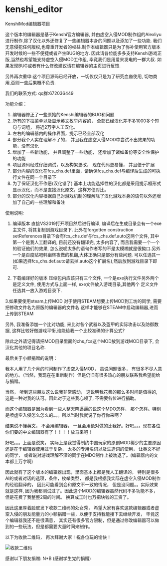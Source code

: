 # kenshi_editor
KenshiMod编辑器项目

这个版本的编辑器是基于Kenshi官方编辑器, 并由虚空入侵MOD制作组的Alexliyu进行制作,除了汉化以外还修复了一些编辑器本身的问题以及添加了一些功能.
我们无意侵犯任何版权,也尊重开发者的权益.制作本编辑器只是为了弥补使用官方版本开发时候的一些不便捷或者产生BUG的地方.
因此请各位能多多支持Kenshi游戏正版,当然也希望能支持虚空入侵MOD工作组, 毕竟我们是用爱来发电的一群大叔.
如果发现BUG或者有什么修改建议请在编辑器的主页进行反馈.


另外再次重申:这个项目源码已经开放，一切仅仅只是为了研究血裔使用, 切勿商用,否则一些后果概不负责.

我们的联系方式: qq群:672036449

功能介绍：

1. 编辑器修正了一些原始的Kenshi编辑器的BUG和问题
2. 所有的下拉菜单以及显示英文枚举内容的， 全部已经汉化差不多1000多个短句与词组， 将近2万字人工汉化。
3. 左右的编辑器内的操作界面，提示已经全部汉化
4. 部分我个人实在理解不了的， 并且我在虚空入侵MOD中尝试不出效果的功能，没有汉化
5. 增加了一些新功能， 并且调整了一些功能， 还增加了诸如备份等安全性保护的功能
6. 项目源码经过仔细调试，以及构架更改， 现在代码更易懂， 并且便于扩展
7. 部分内容的汉化在fcs_chs.def里面，请确保fcs_chs.def与编译后生成的可执行文件在同一个目录下
8. 为了保证汉化不作恶(汉化错了) 基本上功能选择性的汉化都是采用提示框形式显示汉化，而不是直接汉化原文，这样方便对比。
9. 部分的汉化内容根据自己对游戏机制的理解除了汉化游戏本身的语句以外还增加了自己的一些理解和备注

使用说明:
1. 编译版本
直接VS2019打开项目然后进行编译, 编译后在生成目录会有一个exe主文件, 将其复制到游戏目录下.
此外在forgotten construction setReferences目录下会有fcs_chs.def与fcs_chs.def.auto这两个文件,
其中第一个是我人工翻译的, 目前还没有翻译完, 太多内容了, 而且我需要一个一个的验证他们的效果, 
怎么说呢太多的语句作者写的不是太模糊就是很拗口.另外一个是百度贴吧韩幽辉夜做的机翻,大体正确只是部分有些问题.
可以任选其一(如果选择fcs_chs.def.auto请去掉.auto这个扩展名),然后放到游戏目录下即可.

2. 下载编译好的版本
压缩包内应该只有三个文件, 一个是exe执行文件另外两个是定义文件, 使用方式与上面一样, exe文件放入游戏目录,其他两个
定义文件任选其一放入游戏目录下.

3.如果要使用steam上传MOD
对于使用STEAM想要上传MOD到工坊的同学, 需要把修改文件名为原版的编辑器的文件名.这样才能够在STEAM中启动编辑器,进而上传到STEAM 

另外, 我准备添加一个比对功能, 来比对各个武器以及盔甲的实际攻击以及防御数据, 这样比较好做游戏平衡,谁能给我一个比较准确的计算公式?

除此之外请记得请把MOD目录里面的chs_fcs这个MOD放到游戏MOD目录下, 会汉化其他的项目名称.



最后关于小额捐赠的说明：

我本人用了几个月的时间制作了虚空入侵MOD， 虽说问题很多， 有很多不尽人意的地方。（当然，我现在在重新制作）但是仍旧有很多热心的朋友联系我希望能给与捐赠。

当然， 听到这些朋友这么说我非常感动， 这说明我花费的那么多时间是值得的, 这是一种对我的认可。因此对于这些我心领了, 不需要各位进行捐助。

而这个编辑器是因为看到一些人整天瞎逼逼的说这个MDO怎样， 那个怎样。特别是喷虚空入侵怎么怎么的。。。所以当时我就说了你行你来啊？

结果说不懂英文， 不会用编辑器， 一旦会用绝对做的比我好。好吧。。。现在各位你们要的中文编辑器有了！！！！放马来吧！

好吧。。。上面是说笑， 实际上是我觉得制约中国玩家的原创MOD稀少的主要原因还是在于编辑器使用过于复杂， 太多的专用名词以及生造词的使用， 让英文不好的同学，
或者说对游戏理解不深的同学在MDO制作上被劝退了。(编辑器内的文本都上万字啊)

因此就有了这个版本的编辑器出现，里面基本上都是我人工翻译的， 特别是很多AI的或者对话的选项，条件，枚举类型， 都是我根据我实际在虚空入侵MOD制作的经验翻译的，
因此可能看到会和原文不一致的情况， 但是没问题。。实际效果就是这样, 因为我都测试过了。因此这个MOD的编辑器虽然代码不多功能不多， 但是花费了我整整2周的时间。
换算成工时也万把块钱的工资了。

因此这里厚着脸皮发下收款二维码的处女秀， 希望大家有喜欢这款编辑器或者虚空入侵的朋友能量力的小额捐赠一些，以便于支持我能接下去继续开发， 毕竟这个编辑器我还不是很满意，
其实还有很多官方限制，但是通过修改编辑器可以做到的一些玩法，但是都需要大量时间来制作。

以下为收款二维码， 再次拜谢大家！祝各位玩的愉快！

![收款二维码](https://github.com/alexliyu7352/kenshi_editor/raw/master/weixin.jpg)


感谢以下朋友捐赠:
N*B (感谢学生党的捐赠)

